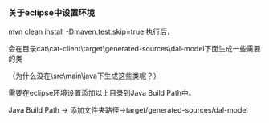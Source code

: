 ### 关于eclipse中设置环境

 mvn clean install -Dmaven.test.skip=true
 执行后，
 
 会在目录cat\cat-client\target\generated-sources\dal-model下面生成一些需要的类
 
 （为什么没在\src\main\java下生成这些类呢？）
 
需要在eclipse环境设置添加以上目录到Java Build Path中。


Java Build Path -> 添加文件夹路径->target/generated-sources/dal-model